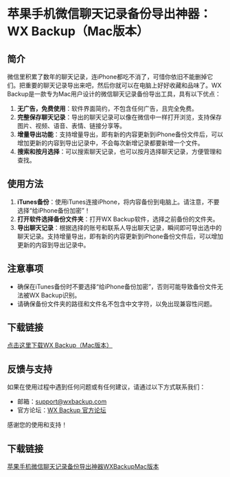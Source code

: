 # 苹果手机微信聊天记录备份导出神器：WX Backup（Mac版本）

## 简介
微信里积累了数年的聊天记录，连iPhone都吃不消了，可惜你依旧不能删掉它们。把重要的聊天记录导出来吧，然后你就可以在电脑上好好收藏和品味了。WX Backup是一款专为Mac用户设计的微信聊天记录备份导出工具，具有以下优点：

1. **无广告，免费使用**：软件界面简约，不包含任何广告，且完全免费。
2. **完整保存聊天记录**：导出的聊天记录可以像在微信中一样打开浏览，支持保存图片、视频、语音、表情、链接分享等。
3. **增量导出功能**：支持增量导出，即有新的内容更新到iPhone备份文件后，可以增加更新的内容到导出记录中，不会每次新增记录都要新增一个文件。
4. **搜索和按月选择**：可以搜索聊天记录，也可以按月选择聊天记录，方便管理和查找。

## 使用方法
1. **iTunes备份**：使用iTunes连接iPhone，将内容备份到电脑上。请注意，不要选择“给iPhone备份加密”！
2. **打开软件选择备份文件夹**：打开WX Backup软件，选择之前备份的文件夹。
3. **导出聊天记录**：根据选择的账号和联系人导出聊天记录，瞬间即可导出选中的聊天记录。支持增量导出，即有新的内容更新到iPhone备份文件后，可以增加更新的内容到导出记录中。

## 注意事项
- 确保在iTunes备份时不要选择“给iPhone备份加密”，否则可能导致备份文件无法被WX Backup识别。
- 请确保备份文件夹的路径和文件名不包含中文字符，以免出现兼容性问题。

## 下载链接
[点击这里下载WX Backup（Mac版本）](下载链接)

## 反馈与支持
如果在使用过程中遇到任何问题或有任何建议，请通过以下方式联系我们：
- 邮箱：support@wxbackup.com
- 官方论坛：[WX Backup 官方论坛](https://forum.wxbackup.com)

感谢您的使用和支持！

## 下载链接

[苹果手机微信聊天记录备份导出神器WXBackupMac版本](https://pan.quark.cn/s/022f9a839fe9)